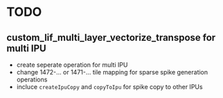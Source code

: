# TODO

## custom_lif_multi_layer_vectorize_transpose for multi IPU

* create seperate operation for multi IPU
* change 1472-... or 1471-... tile mapping for sparse spike generation operations
* incluce `createIpuCopy` and `copyToIpu` for spike copy to other IPUs
